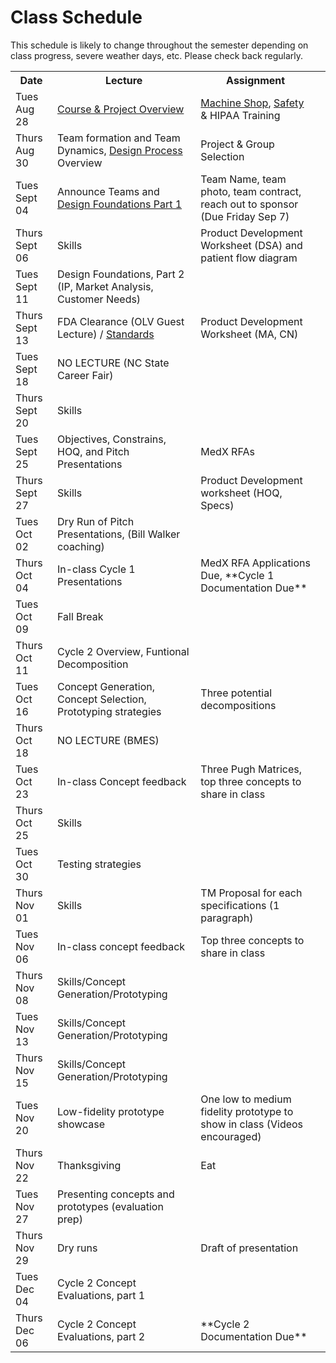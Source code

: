 # Class Schedule
This schedule is likely to change throughout the semester depending on class
progress, severe weather days, etc.  Please check back regularly.

<table>

<tr>
<th>Date</th>
<th>Lecture</th>
<th>Assignment</th>
</tr>

<tr>
<td>Tues Aug 28</td>
<td><a href="Lectures/intro/intro.md">Course & Project Overview</a></td>
<td><a href="http://studentshop.pratt.duke.edu/">Machine Shop</a>, <a href="http://safety.duke.edu">Safety</a> & HIPAA Training</td>
</tr>

<tr>
<td>Thurs Aug 30</td>
<td>Team formation and Team Dynamics, <a href="Lectures/01_DesignProcess.pdf">Design Process</a> Overview</td>
<td>Project & Group Selection</td>
</tr>

<tr>
<td>Tues Sept 04</td>
<td>Announce Teams and <a href="https://sakai.duke.edu/access/content/group/7343f8ba-9ce4-42f9-a413-795e986ece25/Lectures/Design%20Foundations%2C%20Part%201%20post.pdf">Design Foundations Part 1</a></td>
<!--<td><a href="Lectures/DesignExperimentDiscussion.pdf">Engineering Design</a> & <a href="Lectures/DesignExperiment.pdf">Design Experiment</a></td>-->
<td>Team  Name, team photo, team contract, reach out to sponsor (Due Friday Sep 7)</td>
</tr>

<tr>
<td>Thurs Sept 06</td>
<!--<td><a href="Lectures/Emphathize.pdf">Empathy</a></td>-->
<td>Skills</td>
<td>Product Development Worksheet (DSA) and patient flow diagram</td>
<!--<td>Client Interviews</td>-->
</tr>

<tr>
<td>Tues Sept 11</td> 
<td>Design Foundations, Part 2 (IP, Market Analysis, Customer Needs)</td>
<td></td>
</tr>

<tr>
<td>Thurs Sept 13</td>
<td>FDA Clearance (OLV Guest Lecture) / <a href="Lectures/Standards.pdf">Standards</a></td>
<td>Product Development Worksheet (MA, CN)</td>
</tr>

<tr>
<td>Tues Sept 18</td>
<td>NO LECTURE (NC State Career Fair)</td>
<td></td>
</tr>

<tr>
<td>Thurs Sept 20</td>
<td>Skills</td>
<!--<td><a href="Lectures/DesignCriteria_and_UserDefinedScales.pdf">Design Criteria / User Scales</a></td>-->
<td></td>
</tr>

<tr>
<td>Tues Sept 25</td>
<td>Objectives, Constrains, HOQ, and Pitch Presentations</td>
<!--<td><a href="Lectures/StatementProjectGoals.pdf">Statement of Project Goals</a></td>-->
<!--<td><a href="Lectures/DefineProjectGoal-POV.pdf">Define Project Goal</a></td>-->
<td>MedX RFAs</td>
</tr>

<tr>
<td>Thurs Sept 27</td>
<!--<td><a href="Lectures/ProjectDecomposition.pdf">Project Decomposition</a></td>-->
<td>Skills</td>
<td>Product Development worksheet (HOQ, Specs)</td>
</tr>

<tr>
<td>Tues Oct 02</td>
<td>Dry Run of Pitch Presentations, (Bill Walker coaching)</td>
<td></td>
</tr>

<tr>
<td>Thurs Oct 04</td>
<!--<td><a href="Lectures/Brainstorming.pdf">Brainstorming Session</a></td>-->
<td>In-class Cycle 1 Presentations</td>
<td>MedX RFA Applications Due, **Cycle 1 Documentation Due**</td>
</tr>

<tr>
<td>Tues Oct 09</td>
<td>Fall Break</td>
<td></td>
</tr>

<tr>
<td>Thurs Oct 11</td>
<!--<td>The "Elevator Pitch" (I&E, Bill Walker); <a href="Lectures/DecisionMaking-PughMatrix.pdf">Decision Making (Pugh Matrix)</a></td>-->
<td>Cycle 2 Overview, Funtional Decomposition</td>
<td></td>
</tr>

<tr>
<td>Tues Oct 16 </td>
<!--<td><a href="Lectures/DesignSpecification.pdf">Design Specifications & Constraints</a></td>-->
<td>Concept Generation, Concept Selection, Prototyping strategies</td>
<td>Three potential decompositions</td>
</tr>

<tr>
<td>Thurs Oct 18</td>
<td>NO LECTURE (BMES)</td>
<td></td>
</tr>

<tr>
<td>Tues Oct 23</td>
<td>In-class Concept feedback</td>
<td>Three Pugh Matrices, top three concepts to share in class</td>
</tr>

<tr>
<td>Thurs Oct 25</td>
<!--<td><a href="Lectures/ProjectIllustration.pdf">Project Illustration (Trig)</a></td>-->
<td>Skills</td>
<td></td>
</tr>

<tr>
<td>Tues Oct 30</td>
<!--<td><a href="Lectures/FeedbackCaptureGrid.pdf">Iterate Design Solutions</a></td>-->
<td>Testing strategies</td>
</tr>

<tr>
<td>Thurs Nov 01</td>
<!--<td><a href="Lectures/SafetyHazards.pdf">Safety & Hazards</a></td>-->
<td>Skills</td>
<td>TM Proposal for each specifications (1 paragraph)</td>
</tr>

<tr>
<td>Tues Nov 06</td>
<!--<td><a href="Lectures/Testing.pdf">Testing</a></td>-->
<td>In-class concept feedback</td>
<td>Top three concepts to share in class</td>
</tr>

<tr>
<td>Thurs Nov 08</td>
<!--<td><a href="Lectures/Evaluation.pdf">Evaluation</a></td>-->
<td>Skills/Concept Generation/Prototyping</td>
<td></td>
</tr>

<tr>
<td>Tues Nov 13</td>
<td>Skills/Concept Generation/Prototyping</td>
<td></td>
</tr>

<tr>
<td>Thurs Nov 15</td>
<td>Skills/Concept Generation/Prototyping</td>
<td></td>
</tr>

<tr>
<td>Tues Nov 20</td>
<td>Low-fidelity prototype showcase</td>
<td>One low to medium fidelity prototype to show in class (Videos encouraged)</td>
</tr>

<tr>
<td>Thurs Nov 22</td>
<td>Thanksgiving</td>
<td>Eat</td>
</tr>

<tr>
<td>Tues Nov 27</td>
<td>Presenting concepts and prototypes (evaluation prep)</td>
<td></td>
</tr>

<tr>
<td>Thurs Nov 29</td>
<td>Dry runs</td>
<td>Draft of presentation</td>
</tr>

<tr>
<td>Tues Dec 04</td>
<td>Cycle 2 Concept Evaluations, part 1</td>
<td></td>
</tr>

<tr>
<td>Thurs Dec 06</td>
<td>Cycle 2 Concept Evaluations, part 2</td>
<td>**Cycle 2 Documentation Due**</td>
<td></td>
</td>

<table>

